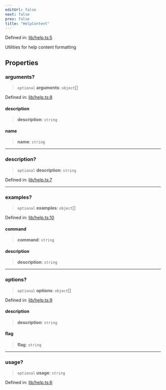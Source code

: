 ```yaml
---
editUrl: false
next: false
prev: false
title: "HelpContent"
---
```


Defined in: [lib/help.ts:5](https://github.com/yashjawale/fabr/blob/f92675816a3f8768b3ea0b7f8742e3a12556014c/src/lib/help.ts#L5)

Utilities for help content formatting

## Properties

### arguments?

> `optional` **arguments**: `object`[]

Defined in: [lib/help.ts:8](https://github.com/yashjawale/fabr/blob/f92675816a3f8768b3ea0b7f8742e3a12556014c/src/lib/help.ts#L8)

#### description

> **description**: `string`

#### name

> **name**: `string`

***

### description?

> `optional` **description**: `string`

Defined in: [lib/help.ts:7](https://github.com/yashjawale/fabr/blob/f92675816a3f8768b3ea0b7f8742e3a12556014c/src/lib/help.ts#L7)

***

### examples?

> `optional` **examples**: `object`[]

Defined in: [lib/help.ts:10](https://github.com/yashjawale/fabr/blob/f92675816a3f8768b3ea0b7f8742e3a12556014c/src/lib/help.ts#L10)

#### command

> **command**: `string`

#### description

> **description**: `string`

***

### options?

> `optional` **options**: `object`[]

Defined in: [lib/help.ts:9](https://github.com/yashjawale/fabr/blob/f92675816a3f8768b3ea0b7f8742e3a12556014c/src/lib/help.ts#L9)

#### description

> **description**: `string`

#### flag

> **flag**: `string`

***

### usage?

> `optional` **usage**: `string`

Defined in: [lib/help.ts:6](https://github.com/yashjawale/fabr/blob/f92675816a3f8768b3ea0b7f8742e3a12556014c/src/lib/help.ts#L6)
